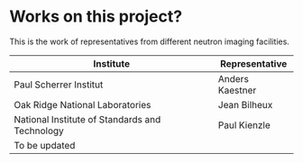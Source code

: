 # Works on this project?

This is the work of representatives from different neutron imaging facilities.

|Institute| Representative|
|---|---|
|Paul Scherrer Institut| Anders Kaestner |
|Oak Ridge National Laboratories| Jean Bilheux|
|National Institute of Standards and Technology| Paul Kienzle|
|To be updated||
